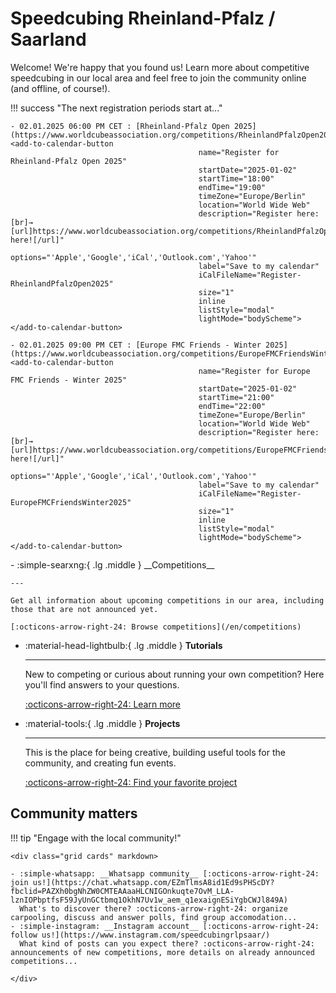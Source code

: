 # Speedcubing Rheinland-Pfalz / Saarland

Welcome! We're happy that you found us! Learn more about competitive speedcubing in our local area and feel free to join the community online (and offline, of course!).

!!! success "The next registration periods start at..."

    - 02.01.2025 06:00 PM CET : [Rheinland-Pfalz Open 2025](https://www.worldcubeassociation.org/competitions/RheinlandPfalzOpen2025) <add-to-calendar-button
                                              name="Register for Rheinland-Pfalz Open 2025"
                                              startDate="2025-01-02"
                                              startTime="18:00"
                                              endTime="19:00"
                                              timeZone="Europe/Berlin"
                                              location="World Wide Web"
                                              description="Register here:[br]→ [url]https://www.worldcubeassociation.org/competitions/RheinlandPfalzOpen2025/register|Click here![/url]"
                                              options="'Apple','Google','iCal','Outlook.com','Yahoo'"
                                              label="Save to my calendar"
                                              iCalFileName="Register-RheinlandPfalzOpen2025"
                                              size="1"
                                              inline
                                              listStyle="modal"
                                              lightMode="bodyScheme"></add-to-calendar-button>

    - 02.01.2025 09:00 PM CET : [Europe FMC Friends - Winter 2025](https://www.worldcubeassociation.org/competitions/EuropeFMCFriendsWinter2025) <add-to-calendar-button
                                              name="Register for Europe FMC Friends - Winter 2025"
                                              startDate="2025-01-02"
                                              startTime="21:00"
                                              endTime="22:00"
                                              timeZone="Europe/Berlin"
                                              location="World Wide Web"
                                              description="Register here:[br]→ [url]https://www.worldcubeassociation.org/competitions/EuropeFMCFriendsWinter2025/register|Click here![/url]"
                                              options="'Apple','Google','iCal','Outlook.com','Yahoo'"
                                              label="Save to my calendar"
                                              iCalFileName="Register-EuropeFMCFriendsWinter2025"
                                              size="1"
                                              inline
                                              listStyle="modal"
                                              lightMode="bodyScheme"></add-to-calendar-button>

<div class="grid cards" markdown>
-   :simple-searxng:{ .lg .middle } __Competitions__

    ---

    Get all information about upcoming competitions in our area, including those that are not announced yet.

    [:octicons-arrow-right-24: Browse competitions](/en/competitions)

-   :material-head-lightbulb:{ .lg .middle } __Tutorials__

    ---

    New to competing or curious about running your own competition? Here you'll find answers to your questions.

    [:octicons-arrow-right-24: Learn more](/en/tutorials)

-   :material-tools:{ .lg .middle } __Projects__

    ---

    This is the place for being creative, building useful tools for the community, and creating fun events.

    [:octicons-arrow-right-24: Find your favorite project](/en/projects)

</div>

## Community matters
!!! tip "Engage with the local community!"

    <div class="grid cards" markdown>

    - :simple-whatsapp: __Whatsapp community__ [:octicons-arrow-right-24: join us!](https://chat.whatsapp.com/EZmTlmsA8id1Ed9sPHScDY?fbclid=PAZXh0bgNhZW0CMTEAAaaHLCNIGOnkuqte7OvM_LLA-lznIOPbptfsF59JyUnGCtbmq1OkhN7Uv1w_aem_q1exaignESiYgbCWJl849A)  
      What's to discover there? :octicons-arrow-right-24: organize carpooling, discuss and answer polls, find group accomodation...
    - :simple-instagram: __Instagram account__ [:octicons-arrow-right-24: follow us!](https://www.instagram.com/speedcubingrlpsaar/)  
      What kind of posts can you expect there? :octicons-arrow-right-24: announcements of new competitions, more details on already announced competitions...

    </div>

<script src="https://cdn.jsdelivr.net/npm/add-to-calendar-button@2" async defer></script>
